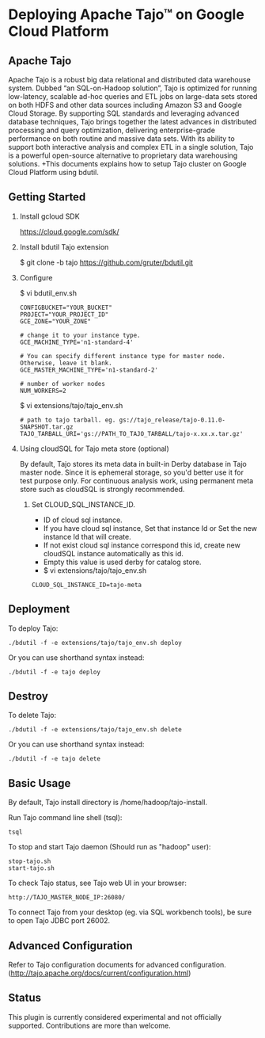 Deploying Apache Tajo™ on Google Cloud Platform
===============================================

Apache Tajo
-----------

Apache Tajo is a robust big data relational and distributed data warehouse system. Dubbed “an SQL-on-Hadoop solution”, Tajo is optimized for running low-latency, scalable ad-hoc queries and ETL jobs on large-data sets stored on both HDFS and other data sources including Amazon S3 and Google Cloud Storage. By supporting SQL standards and leveraging advanced database techniques, Tajo brings together the latest advances in distributed processing and query optimization, delivering enterprise-grade performance on both routine and massive data sets. With its ability to support both interactive analysis and complex ETL in a single solution, Tajo is a powerful open-source alternative to proprietary data warehousing solutions. 
+This documents explains how to setup Tajo cluster on Google Cloud Platform using bdutil.

Getting Started
---------------

1. Install gcloud SDK

    https://cloud.google.com/sdk/
    
2. Install bdutil Tajo extension

    $ git clone -b tajo https://github.com/gruter/bdutil.git
    
3. Configure
   
    $ vi  bdutil_env.sh

    ```
    CONFIGBUCKET="YOUR_BUCKET" 
    PROJECT="YOUR_PROJECT_ID" 
    GCE_ZONE="YOUR_ZONE"
    
    # change it to your instance type.
    GCE_MACHINE_TYPE='n1-standard-4'  
    
    # You can specify different instance type for master node. Otherwise, leave it blank.
    GCE_MASTER_MACHINE_TYPE='n1-standard-2'    

    # number of worker nodes 
    NUM_WORKERS=2
    ```
    
    $ vi extensions/tajo/tajo_env.sh
    
    ```
    # path to tajo tarball. eg. gs://tajo_release/tajo-0.11.0-SNAPSHOT.tar.gz
    TAJO_TARBALL_URI='gs://PATH_TO_TAJO_TARBALL/tajo-x.xx.x.tar.gz'
    ```
    
4. Using cloudSQL for Tajo meta store (optional)
    
    By default, Tajo stores its meta data in built-in Derby database in Tajo master node. Since it is ephemeral storage, so you'd better use it for test purpose only. 
    For continuous analysis work, using permanent meta store such as cloudSQL is strongly recommended.

    1. Set CLOUD_SQL_INSTANCE_ID.
       - ID of cloud sql instance.
       - If you have cloud sql instance, Set that instance Id or Set the new instance Id that will create.
       - If not exist cloud sql instance correspond this id, create new cloudSQL instance automatically as this id.
       - Empty this value is used derby for catalog store.
       - $ vi extensions/tajo/tajo_env.sh
       
       ```
       CLOUD_SQL_INSTANCE_ID=tajo-meta
       ```

Deployment
----------

To deploy Tajo:

    ./bdutil -f -e extensions/tajo/tajo_env.sh deploy

Or you can use shorthand syntax instead:

    ./bdutil -f -e tajo deploy
    
Destroy
-------

To delete Tajo:

    ./bdutil -f -e extensions/tajo/tajo_env.sh delete

Or you can use shorthand syntax instead:

    ./bdutil -f -e tajo delete

Basic Usage
-----------

By default, Tajo install directory is /home/hadoop/tajo-install. 

Run Tajo command line shell (tsql):

    tsql 
    
To stop and start Tajo daemon (Should run as "hadoop" user):

    stop-tajo.sh 
    start-tajo.sh

To check Tajo status, see Tajo web UI in your browser: 

    http://TAJO_MASTER_NODE_IP:26080/

To connect Tajo from your desktop (eg. via SQL workbench tools), be sure to open Tajo JDBC port 26002.
    
Advanced Configuration
----------------------

Refer to Tajo configuration documents for advanced configuration. (http://tajo.apache.org/docs/current/configuration.html)

Status
------

This plugin is currently considered experimental and not officially supported.
Contributions are more than welcome.

